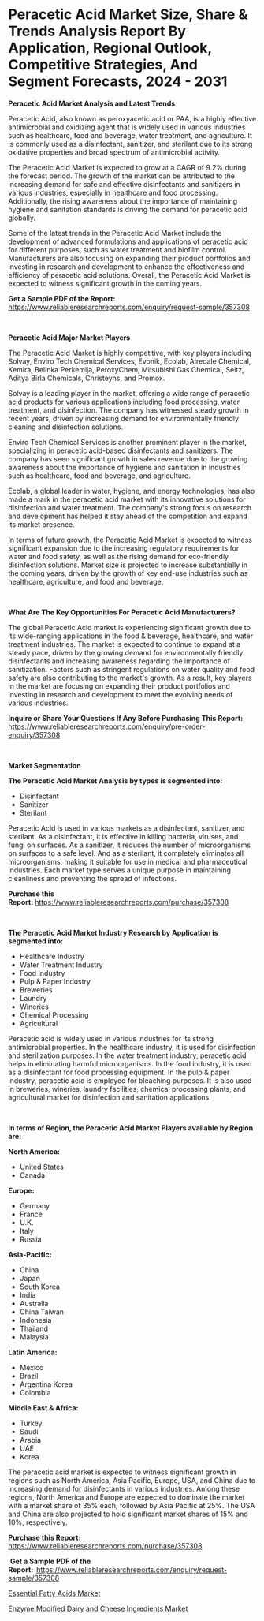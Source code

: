 <p><h1>Peracetic Acid Market Size, Share & Trends Analysis Report By Application, Regional Outlook, Competitive Strategies, And Segment Forecasts, 2024 - 2031</h1></p><p><strong>Peracetic Acid Market Analysis and Latest Trends</strong></p>
<p><p>Peracetic Acid, also known as peroxyacetic acid or PAA, is a highly effective antimicrobial and oxidizing agent that is widely used in various industries such as healthcare, food and beverage, water treatment, and agriculture. It is commonly used as a disinfectant, sanitizer, and sterilant due to its strong oxidative properties and broad spectrum of antimicrobial activity.</p><p>The Peracetic Acid Market is expected to grow at a CAGR of 9.2% during the forecast period. The growth of the market can be attributed to the increasing demand for safe and effective disinfectants and sanitizers in various industries, especially in healthcare and food processing. Additionally, the rising awareness about the importance of maintaining hygiene and sanitation standards is driving the demand for peracetic acid globally.</p><p>Some of the latest trends in the Peracetic Acid Market include the development of advanced formulations and applications of peracetic acid for different purposes, such as water treatment and biofilm control. Manufacturers are also focusing on expanding their product portfolios and investing in research and development to enhance the effectiveness and efficiency of peracetic acid solutions. Overall, the Peracetic Acid Market is expected to witness significant growth in the coming years.</p></p>
<p><strong>Get a Sample PDF of the Report:&nbsp;</strong> <a href="https://www.reliableresearchreports.com/enquiry/request-sample/357308">https://www.reliableresearchreports.com/enquiry/request-sample/357308</a></p>
<p>&nbsp;</p>
<p><strong>Peracetic Acid Major Market Players</strong></p>
<p><p>The Peracetic Acid Market is highly competitive, with key players including Solvay, Enviro Tech Chemical Services, Evonik, Ecolab, Airedale Chemical, Kemira, Belinka Perkemija, PeroxyChem, Mitsubishi Gas Chemical, Seitz, Aditya Birla Chemicals, Christeyns, and Promox. </p><p>Solvay is a leading player in the market, offering a wide range of peracetic acid products for various applications including food processing, water treatment, and disinfection. The company has witnessed steady growth in recent years, driven by increasing demand for environmentally friendly cleaning and disinfection solutions. </p><p>Enviro Tech Chemical Services is another prominent player in the market, specializing in peracetic acid-based disinfectants and sanitizers. The company has seen significant growth in sales revenue due to the growing awareness about the importance of hygiene and sanitation in industries such as healthcare, food and beverage, and agriculture.</p><p>Ecolab, a global leader in water, hygiene, and energy technologies, has also made a mark in the peracetic acid market with its innovative solutions for disinfection and water treatment. The company's strong focus on research and development has helped it stay ahead of the competition and expand its market presence.</p><p>In terms of future growth, the Peracetic Acid Market is expected to witness significant expansion due to the increasing regulatory requirements for water and food safety, as well as the rising demand for eco-friendly disinfection solutions. Market size is projected to increase substantially in the coming years, driven by the growth of key end-use industries such as healthcare, agriculture, and food and beverage.</p></p>
<p>&nbsp;</p>
<p><strong>What Are The Key Opportunities For Peracetic Acid Manufacturers?</strong></p>
<p><p>The global Peracetic Acid market is experiencing significant growth due to its wide-ranging applications in the food & beverage, healthcare, and water treatment industries. The market is expected to continue to expand at a steady pace, driven by the growing demand for environmentally friendly disinfectants and increasing awareness regarding the importance of sanitization. Factors such as stringent regulations on water quality and food safety are also contributing to the market's growth. As a result, key players in the market are focusing on expanding their product portfolios and investing in research and development to meet the evolving needs of various industries.</p></p>
<p><strong>Inquire or Share Your Questions If Any Before Purchasing This Report:</strong> <a href="https://www.reliableresearchreports.com/enquiry/pre-order-enquiry/357308">https://www.reliableresearchreports.com/enquiry/pre-order-enquiry/357308</a></p>
<p>&nbsp;</p>
<p><strong>Market Segmentation</strong></p>
<p><strong>The Peracetic Acid Market Analysis by types is segmented into:</strong></p>
<p><ul><li>Disinfectant</li><li>Sanitizer</li><li>Sterilant</li></ul></p>
<p><p>Peracetic Acid is used in various markets as a disinfectant, sanitizer, and sterilant. As a disinfectant, it is effective in killing bacteria, viruses, and fungi on surfaces. As a sanitizer, it reduces the number of microorganisms on surfaces to a safe level. And as a sterilant, it completely eliminates all microorganisms, making it suitable for use in medical and pharmaceutical industries. Each market type serves a unique purpose in maintaining cleanliness and preventing the spread of infections.</p></p>
<p><strong>Purchase this Report:&nbsp;</strong><a href="https://www.reliableresearchreports.com/purchase/357308">https://www.reliableresearchreports.com/purchase/357308</a></p>
<p>&nbsp;</p>
<p><strong>The Peracetic Acid Market Industry Research by Application is segmented into:</strong></p>
<p><ul><li>Healthcare Industry</li><li>Water Treatment Industry</li><li>Food Industry</li><li>Pulp & Paper Industry</li><li>Breweries</li><li>Laundry</li><li>Wineries</li><li>Chemical Processing</li><li>Agricultural</li></ul></p>
<p><p>Peracetic acid is widely used in various industries for its strong antimicrobial properties. In the healthcare industry, it is used for disinfection and sterilization purposes. In the water treatment industry, peracetic acid helps in eliminating harmful microorganisms. In the food industry, it is used as a disinfectant for food processing equipment. In the pulp & paper industry, peracetic acid is employed for bleaching purposes. It is also used in breweries, wineries, laundry facilities, chemical processing plants, and agricultural market for disinfection and sanitation applications.</p></p>
<p>&nbsp;</p>
<p><strong>In terms of Region, the Peracetic Acid Market Players available by Region are:</strong></p>
<p>
    <p> <strong> North America: </strong>
        <ul>
            <li>United States</li>
            <li>Canada</li>
        </ul>
        </p> 
    <p> <strong> Europe: </strong>
        <ul>
            <li>Germany</li>
            <li>France</li>
            <li>U.K.</li>
            <li>Italy</li>
            <li>Russia</li>
        </ul>
        </p> 
    <p> <strong> Asia-Pacific: </strong>
        <ul>
            <li>China</li>
            <li>Japan</li>
            <li>South Korea</li>
            <li>India</li>
            <li>Australia</li>
            <li>China Taiwan</li>
            <li>Indonesia</li>
            <li>Thailand</li>
            <li>Malaysia</li>
        </ul>
        </p> 
    <p> <strong> Latin America: </strong>
        <ul>
            <li>Mexico</li>
            <li>Brazil</li>
            <li>Argentina Korea</li>
            <li>Colombia</li>
        </ul>
        </p> 
    <p> <strong> Middle East & Africa: </strong>
        <ul>
            <li>Turkey</li>
            <li>Saudi</li>
            <li>Arabia</li>
            <li>UAE</li>
            <li>Korea</li>
        </ul>
    </p>
    </p>
<p><p>The peracetic acid market is expected to witness significant growth in regions such as North America, Asia Pacific, Europe, USA, and China due to increasing demand for disinfectants in various industries. Among these regions, North America and Europe are expected to dominate the market with a market share of 35% each, followed by Asia Pacific at 25%. The USA and China are also projected to hold significant market shares of 15% and 10%, respectively.</p></p>
<p><strong>Purchase this Report: </strong><a href="https://www.reliableresearchreports.com/purchase/357308">https://www.reliableresearchreports.com/purchase/357308</a></p>
<p>&nbsp;<strong>Get a Sample PDF of the Report:&nbsp;&nbsp;</strong><a href="https://www.reliableresearchreports.com/enquiry/request-sample/357308">https://www.reliableresearchreports.com/enquiry/request-sample/357308</a></p>
<p><strong></strong></p>
<p><p><a href="https://view.publitas.com/reportprime-1/essential-fatty-acids-market-size-share-trends-analysis-report-by-material-by-type-by-end-user-by-region-and-segment-forecasts-2024-2031/">Essential Fatty Acids Market</a></p><p><a href="https://meowing-canidae-761.notion.site/Enzyme-Modified-Dairy-and-Cheese-Ingredients-Market-Size-Market-Share-and-Global-Market-Analysis-Re-0879f600faee45ac97c8d5c01bf49a5f">Enzyme Modified Dairy and Cheese Ingredients Market</a></p></p>